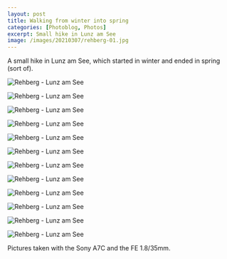```yaml
---
layout: post
title: Walking from winter into spring
categories: [Photoblog, Photos]
excerpt: Small hike in Lunz am See
image: /images/20210307/rehberg-01.jpg
---
```


A small hike in Lunz am See, which started in winter and ended in spring (sort of).

![Rehberg - Lunz am See](../images/20210307/rehberg-01.jpg)

![Rehberg - Lunz am See](../images/20210307/rehberg-02.jpg)

![Rehberg - Lunz am See](../images/20210307/rehberg-03.jpg)

![Rehberg - Lunz am See](../images/20210307/rehberg-04.jpg)

![Rehberg - Lunz am See](../images/20210307/rehberg-05.jpg)

![Rehberg - Lunz am See](../images/20210307/rehberg-06.jpg)

![Rehberg - Lunz am See](../images/20210307/rehberg-07.jpg)

![Rehberg - Lunz am See](../images/20210307/rehberg-08.jpg)

![Rehberg - Lunz am See](../images/20210307/rehberg-09.jpg)

![Rehberg - Lunz am See](../images/20210307/rehberg-10.jpg)

![Rehberg - Lunz am See](../images/20210307/rehberg-11.jpg)

![Rehberg - Lunz am See](../images/20210307/rehberg-12.jpg)

Pictures taken with the Sony A7C and the FE 1.8/35mm.
